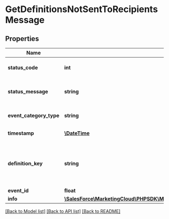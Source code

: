 # GetDefinitionsNotSentToRecipientsMessage

## Properties
Name | Type | Description | Notes
------------ | ------------- | ------------- | -------------
**status_code** | **int** | The specific status code | [optional] 
**status_message** | **string** | The specific status message | [optional] 
**event_category_type** | **string** | The status of the message | [optional] 
**timestamp** | [**\DateTime**](\DateTime.md) | The date the ... | [optional] 
**definition_key** | **string** | Unique, user-generated key to access the definition object. | [optional] 
**event_id** | **float** |  | [optional] 
**info** | [**\SalesForce\MarketingCloud\PHPSDK\Model\GetDefinitionsNotSentToRecipientsMessageInfo**](GetDefinitionsNotSentToRecipientsMessageInfo.md) |  | [optional] 

[[Back to Model list]](../README.md#documentation-for-models) [[Back to API list]](../README.md#documentation-for-api-endpoints) [[Back to README]](../README.md)


